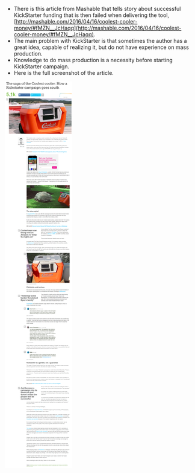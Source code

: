 * There is this article from Mashable that tells story about successful KickStarter funding that is then failed when delivering the tool, [http://mashable.com/2016/04/16/coolest-cooler-money/#fMZN__JcHaqq](http://mashable.com/2016/04/16/coolest-cooler-money/#fMZN__JcHaqq).
* The main problem with KickStarter is that sometimes the author has a great idea, capable of realizing it, but do not have experience on mass production.
* Knowledge to do mass production is a necessity before starting KickStarter campaign.
* Here is the full screenshot of the article.

![./20161030-0251-cet-coolest-kickstarter-study-case-1.png](./20161030-0251-cet-coolest-kickstarter-study-case-1.png)